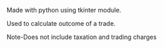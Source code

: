 Made with python using tkinter module. 

Used to calculate outcome of a trade.

Note-Does not include taxation and trading charges
